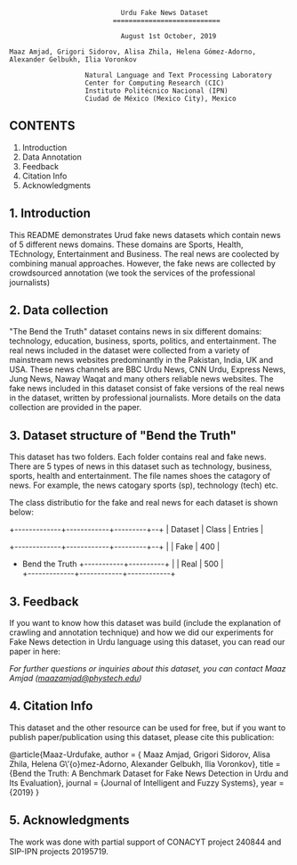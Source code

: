                                Urdu Fake News Dataset
                              ===========================

                                August 1st October, 2019
                                
    Maaz Amjad, Grigori Sidorov, Alisa Zhila, Helena Gómez-Adorno, Alexander Gelbukh, Ilia Voronkov

                       Natural Language and Text Processing Laboratory
                       Center for Computing Research (CIC)
                       Instituto Politécnico Nacional (IPN)
                       Ciudad de México (Mexico City), Mexico  

## CONTENTS
 1. Introduction
 2. Data Annotation
 3. Feedback
 4. Citation Info
 5. Acknowledgments

## 1. Introduction

This README demonstrates Urud fake news datasets which contain news of 5 different news domains. These domains are Sports, Health, TEchnology, Entertainment and Business. The real news are coolected by combining manual approaches. However, the fake news are collected by crowdsourced annotation (we took the services of the professional journalists)


## 2. Data collection

"The Bend the Truth" dataset contains news in six different domains: technology, education, business, sports, politics, and entertainment. The real news included in the dataset were collected from a variety of mainstream news websites predominantly in the Pakistan, India, UK and USA. These news channels are BBC Urdu News, CNN Urdu, Express News, Jung News, Naway Waqat and many others reliable news websites. The fake news included in this dataset consist of fake versions of the real news in the dataset, written by professional journalists. More details on the data collection are provided in the paper. 


## 3. Dataset structure of "Bend the Truth"

This dataset has two folders. Each folder contains real and fake news. There are 5 types of news in this dataset such as technology, business, sports, health and entertainment. The file names shoes the catagory of news. For example, the news catogary sports (sp), technology (tech) etc.

The class distributio for the fake and real news for each dataset is shown below:

+-------------+------------+---------+--+
|   Dataset      | Class      | Entries |

+-------------+------------+---------+--+
|                | Fake       |   400   | 

+ Bend the Truth +-----------+----------+
|                | Real       |   500   |   
+-------------+------------+------------+

## 3. Feedback
If you want to know how this dataset was build (include the explanation of crawling and annotation technique) and how we did our experiments for Fake News detection in Urdu language using this dataset, you can read our paper in here:

*For further questions or inquiries about this dataset, you can contact Maaz Amjad (maazamjad@phystech.edu)* 

## 4. Citation Info
This dataset and the other resource can be used for free, but if you want to publish paper/publication using this dataset, please cite this publication:

@article{Maaz-Urdufake,
author = { Maaz Amjad, Grigori Sidorov, Alisa Zhila, Helena G\’{o}mez-Adorno, Alexander Gelbukh, Ilia Voronkov},
title = {Bend the Truth: A Benchmark Dataset for Fake News Detection in Urdu and Its Evaluation},
journal = {Journal of Intelligent and Fuzzy Systems},
year = {2019}
}

## 5. Acknowledgments
The work was done with partial support of CONACYT project 240844 and SIP-IPN projects 20195719.



